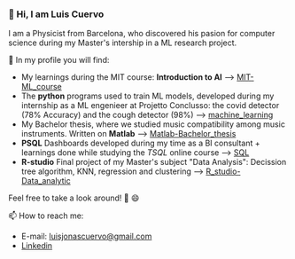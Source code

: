 ### 👋 Hi, I am Luis Cuervo
I am a Physicist from Barcelona, who discovered his pasion for computer science during my Master's intership in a ML research project.

🔭 In my profile you will find:
- My learnings during the MIT course: **Introduction to AI** --> [MIT-ML_course](https://github.com/luiscuervo/MIT-ML_course)
- The **python** programs used to train ML models, developed during my internship as a ML engenieer at Projetto Conclusso: the covid detector (78% Accuracy) and the cough detector (98%) --> [machine_learning](https://github.com/luiscuervo/machine_learning)
- My Bachelor thesis, where we studied music compatibility among music instruments. Written on **Matlab** --> [Matlab-Bachelor_thesis](https://github.com/luiscuervo/Matlab-Bachelor_thesis)
- **PSQL** Dashboards developed during my time as a BI consultant + learnings done while studying the *TSQL* online course --> [SQL](https://github.com/luiscuervo/SQL)
- **R-studio** Final project of my Master's subject "Data Analysis": Decission tree algorithm, KNN, regression and clustering --> [R_studio-Data_analytic](https://github.com/luiscuervo/R_studio-Data_analytics)

Feel free to take a look around! 👀 😄

📫 How to reach me: 
- E-mail: luisjonascuervo@gmail.com
- [Linkedin](https://www.linkedin.com/in/luis-j-cuervo/)

